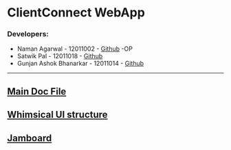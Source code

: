 # ClientConnect WebApp

### Developers:

- Naman Agarwal - 12011002 - [Github](https://github.com/NamanAgarwal214) -OP
- Satwik Pal - 12011018 - [Github](https://github.com/Satwik-pal-git)
- Gunjan Ashok Bhanarkar - 12011014 - [Github](https://github.com/gunjan1909)

<hr/>

## [Main Doc File](https://docs.google.com/document/d/1yXOSfBNzaXp3HZuw852CfIY1i0SxuzujjwHUv3dSrEI/edit)

## [Whimsical UI structure](https://whimsical.com/dashboard-T2mD7gr7upD41YkyP6ajfK)

## [Jamboard](https://jamboard.google.com/d/1tFnB9DBgBL9LCr4PE5kdEYbp8BOh8XFJlj8HwfWsZco/viewer?f=0)
